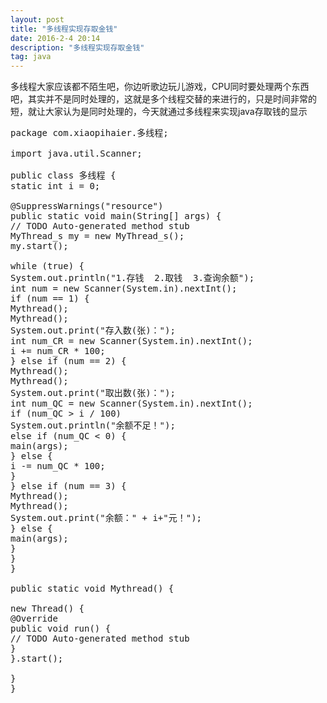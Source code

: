 ```yaml
---
layout: post
title: "多线程实现存取金钱"
date: 2016-2-4 20:14
description: "多线程实现存取金钱"
tag: java
---
```


多线程大家应该都不陌生吧，你边听歌边玩儿游戏，CPU同时要处理两个东西吧，其实并不是同时处理的，这就是多个线程交替的来进行的，只是时间非常的短，就让大家认为是同时处理的，今天就通过多线程来实现java存取钱的显示
<pre>
package com.xiaopihaier.多线程;

import java.util.Scanner;

public class 多线程 {
static int i = 0;

@SuppressWarnings("resource")
public static void main(String[] args) {
// TODO Auto-generated method stub
MyThread_s my = new MyThread_s();
my.start();

while (true) {
System.out.println("1.存钱  2.取钱  3.查询余额");
int num = new Scanner(System.in).nextInt();
if (num == 1) {
Mythread();
Mythread();
System.out.print("存入数(张)：");
int num_CR = new Scanner(System.in).nextInt();
i += num_CR * 100;
} else if (num == 2) {
Mythread();
Mythread();
System.out.print("取出数(张)：");
int num_QC = new Scanner(System.in).nextInt();
if (num_QC > i / 100)
System.out.println("余额不足！");
else if (num_QC < 0) {
main(args);
} else {
i -= num_QC * 100;
}
} else if (num == 3) {
Mythread();
Mythread();
System.out.print("余额：" + i+"元！");
} else {
main(args);
}
}
}

public static void Mythread() {

new Thread() {
@Override
public void run() {
// TODO Auto-generated method stub
}
}.start();

}
}
